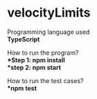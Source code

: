 # velocityLimits

Programming language used <br>
<b> TypeScript </b>

How to run the program? </br> 
 <b>*Step 1: npm install </br>
 *step 2: npm start </b></br>


 How to run the test cases? </br>
 <b>*npm test</b></br>
